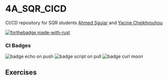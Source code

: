 # 4A_SQR_CICD
CI/CD repository for SQR students [Ahmed Sguiar](https://github.com/SguiarAhmed) and [Yacine Cheikhrouhou](https://github.com/yacinecheikh)

[![forthebadge made-with-rust](http://ForTheBadge.com/images/badges/made-with-rust.svg)](https://www.rust-lang.org)

### CI Badges

![badge echo on push](https://github.com/yacinecheikh/4A_SQR_CICD/actions/workflows/echo.yml/badge.svg)
![badge script on pull](https://github.com/yacinecheikh/4A_SQR_CICD/actions/workflows/onpull.yml/badge.svg)
![badge curl moon](https://github.com/yacinecheikh/4A_SQR_CICD/actions/workflows/mooncurl.yml/badge.svg)

## Exercises 


